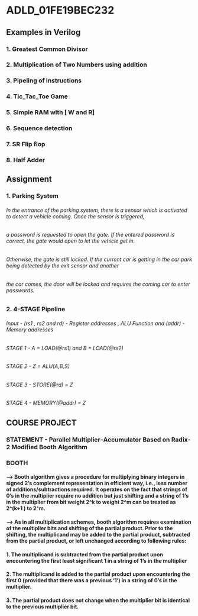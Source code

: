 # ADLD_01FE19BEC232
## Examples in Verilog
### 1. Greatest Common Divisor
### 2. Multiplication of Two Numbers using addition
### 3. Pipeling of Instructions
### 4. Tic_Tac_Toe Game
### 5. Simple RAM with [ W and R]
### 6. Sequence detection
### 7. SR Flip flop
### 8. Half Adder
## Assignment
###  1. Parking System
###### In the entrance of the parking system, there is a sensor which is activated to detect a vehicle coming. Once the sensor is triggered,
###### a password is requested to open  the gate. If the entered password is correct, the gate would open to let the vehicle get in.
###### Otherwise, the gate is still locked. If the current car is getting in the car park being detected by the exit sensor and another
###### the car comes, the door will be locked and requires the coming car to enter passwords.
###  2. 4-STAGE Pipeline 
###### Input - (rs1 , rs2 and rd) - Register addresses , ALU Function and (addr) - Memory addresses 
###### STAGE 1 - A = LOAD(@rs1) and B = LOAD(@rs2)
###### STAGE 2 - Z = ALU(A,B,S)
###### STAGE 3 - STORE(@rd) = Z
###### STAGE 4 - MEMORY(@addr) = Z
## COURSE PROJECT
### STATEMENT - Parallel Multiplier–Accumulator Based on Radix-2 Modified Booth Algorithm
### BOOTH
#### -->  Booth algorithm gives a procedure for multiplying binary integers in signed 2’s complement representation in efficient way, i.e., less number of additions/subtractions required. It operates on the fact that strings of 0’s in the multiplier require no addition but just shifting and a string of 1’s in the multiplier from bit weight 2^k to weight 2^m can be treated as 2^(k+1 ) to 2^m.
#### -->  As in all multiplication schemes, booth algorithm requires examination of the multiplier bits and shifting of the partial product. Prior to the shifting, the multiplicand may be added to the partial product, subtracted from the partial product, or left unchanged according to following rules:
#### 1. The multiplicand is subtracted from the partial product upon encountering the first least significant 1 in a string of 1’s in the multiplier
#### 2. The multiplicand is added to the partial product upon encountering the first 0 (provided that there was a previous ‘1’) in a string of 0’s in the multiplier.
#### 3. The partial product does not change when the multiplier bit is identical to the previous multiplier bit.
